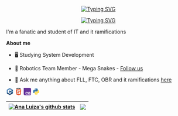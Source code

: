 <p align="center"><a href="https://git.io/typing-svg"><img src="https://readme-typing-svg.herokuapp.com?font=Poppins&weight=800&size=40&pause=1000&color=FF4DA6&center=true&vCenter=true&repeat=false&width=435&lines=Hello!+I'm+Ana" alt="Typing SVG" /></a></p>

<p align="center"><a href="https://git.io/typing-svg"><img src="https://readme-typing-svg.herokuapp.com?font=Fira+code&weight=800&size=19&pause=1000&color=8A2BE2&center=true&vCenter=true&repeat=false&width=435&separator=%3C&lines=+I'm+an+IT+girl!+;)" alt="Typing SVG" /></a></p>


I'm a fanatic and student of IT and it ramifications

**About me**

- 🖥️ Studying System Development

- 🐍 Robotics Team Member - Mega Snakes - [Follow us](https://www.instagram.com/megasnakes_ftc/)

- 💬 Ask me anything about FLL, FTC, OBR and it ramifications [here]()

<img height="20" alt="cpp" src="https://raw.githubusercontent.com/github/explore/main/topics/cpp/cpp.png">
<img height="20" alt="html" src="https://raw.githubusercontent.com/github/explore/main/topics/html/html.png">
<img height="20" alt="css" src="https://raw.githubusercontent.com/github/explore/main/topics/css/css.png">
<img height="20" alt="python" src="https://raw.githubusercontent.com/github/explore/main/topics/python/python.png">


| <a href="https://github.com/AnaLuiza3250/DS-WEB"><img align="center" src="https://github-readme-stats.vercel.app/api?username=AnaLuiza3250&show_icons=true&include_all_commits=true&theme=buefy&hide_border=true" alt="Ana Luiza's github stats" /></a> | <a href="https://github.com/AnaLuiza3250/DS-WEB"><img align="center" src="https://github-readme-stats.vercel.app/api/top-langs/?username=AnaLuiza3250&layout=compact&theme=buefy&hide_border=true" /></a> |
| ------------- | ------------- |


<br />
<br />

